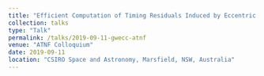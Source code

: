 ```yaml
---
title: "Efficient Computation of Timing Residuals Induced by Eccentric Black Hole Binaries"
collection: talks
type: "Talk"
permalink: /talks/2019-09-11-gwecc-atnf
venue: "ATNF Colloquium"
date: 2019-09-11
location: "CSIRO Space and Astronomy, Marsfield, NSW, Australia"
---
```

